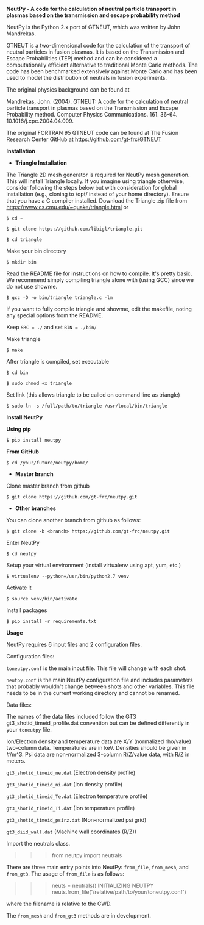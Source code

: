 **NeutPy - A code for the calculation of neutral particle transport in plasmas based
 on the transmission and escape probability method**

NeutPy is the Python 2.x port of GTNEUT, which was written by John Mandrekas.

GTNEUT is a two-dimensional code for the calculation of the transport of neutral particles in fusion plasmas.
It is based on the Transmission and Escape Probabilities (TEP) method and can be considered a computationally efficient
alternative to traditional Monte Carlo methods. The code has been benchmarked extensively against Monte Carlo and
has been used to model the distribution of neutrals in fusion experiments.

The original physics background can be found at

Mandrekas, John. (2004). GTNEUT: A code for the calculation of neutral particle transport in plasmas based on the
    Transmission and Escape Probability method. Computer Physics Communications.
    161. 36-64. 10.1016/j.cpc.2004.04.009.

The original FORTRAN 95 GTNEUT code can be found at The Fusion Research Center GitHub at
https://github.com/gt-frc/GTNEUT

**Installation**

- **Triangle Installation**

The Triangle 2D mesh generator is required for NeutPy mesh generation. This will install Triangle
locally. If you imagine using triangle otherwise, consider
following the steps below but with consideration for global installation (e.g., cloning to /opt/ instead
of your home directory). Ensure that you have a C compiler installed.
Download the Triangle zip file from https://www.cs.cmu.edu/~quake/triangle.html or 

`$ cd ~`

`$ git clone https://github.com/libigl/triangle.git`

`$ cd triangle`

Make your bin directory

`$ mkdir bin`

Read the README file for instructions on how to compile. It's pretty basic. We recommend simply
compiling triangle alone with (using GCC) since we do not use showme.

`$ gcc -O -o bin/triangle triangle.c -lm`

If you want to fully compile triangle and showme, edit the makefile,
noting any special options from the README.

Keep `SRC = ./` and set `BIN = ./bin/`

Make triangle

`$ make`

After triangle is compiled, set executable

`$ cd bin`

`$ sudo chmod +x triangle`

Set link (this allows triangle to be called on command line as triangle)
 
`$ sudo ln -s /full/path/to/triangle /usr/local/bin/triangle`

**Install NeutPy**

**Using pip**

`$ pip install neutpy`

**From GitHub**

`$ cd /your/future/neutpy/home/`

- **Master branch**

Clone  master branch from github

`$ git clone https://github.com/gt-frc/neutpy.git`

- **Other branches**

You can clone another branch from github as follows:

`$ git clone -b <branch> https://github.com/gt-frc/neutpy.git`

Enter NeutPy

`$ cd neutpy`

Setup your virtual environment (install virtualenv using apt, yum, etc.)

`$ virtualenv --python=/usr/bin/python2.7 venv`

Activate it

`$ source venv/bin/activate`

Install packages

`$ pip install -r requirements.txt`

**Usage**

NeutPy requires 6 input files and 2 configuration files.

Configuration files:

`toneutpy.conf` is the main input file. This file will change with each shot.

`neutpy.conf` is the main NeutPy configuration file and includes parameters that probably wouldn't change between
shots and other variables. This file needs to be in the current working directory and cannot be renamed.

Data files:

The names of the data files included follow the GT3 gt3_shotid_timeid_profile.dat convention but can be defined 
differently in your `toneutpy` file.

Ion/Electron density and temperature data are X/Y (normalized rho/value) two-column data. Temperatures are
in keV. Densities should be given in #/m^3. Psi data are non-normalized 3-column R/Z/value data, with R/Z in 
meters.

`gt3_shotid_timeid_ne.dat` (Electron density profile)

`gt3_shotid_timeid_ni.dat` (Ion density profile)

`gt3_shotid_timeid_Te.dat` (Electron temperature profile)

`gt3_shotid_timeid_Ti.dat` (Ion temperature profile)

`gt3_shotid_timeid_psirz.dat` (Non-normalized psi grid)

`gt3_diid_wall.dat` (Machine wall coordinates (R/Z))

Import the neutrals class.

>>> from neutpy import neutrals

There are three main entry points into NeutPy: `from_file`, `from_mesh`, and `from_gt3`. The usage of
`from_file` is as follows:

>>> neuts = neutrals()
INITIALIZING NEUTPY
>>> neuts.from_file('/relative/path/to/your/toneutpy.conf')

where the filename is relative to the CWD.

The `from_mesh` and `from_gt3` methods are in development.